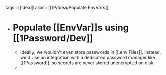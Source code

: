 tags:: [[Idea]]
alias:: [[1P/Idea/Populate EnvVars]]

- # Populate [[EnvVar]]s using [[1Password/Dev]]
	- Ideally, we wouldn't even store passwords in [[.env Files]]. Instead, we'd use an integration with a dedicated password manager like [[1Password]], so secrets are never stored unencrypted on disk.
	-